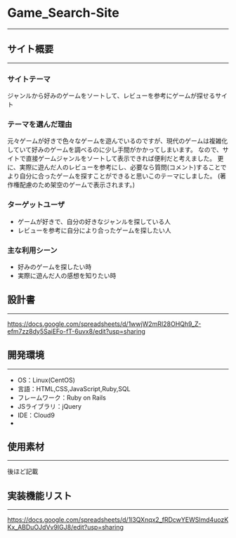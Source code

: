# Game_Search-Site
--------------------------------
## サイト概要
--------------------------------
### サイトテーマ
ジャンルから好みのゲームをソートして、レビューを参考にゲームが探せるサイト

### テーマを選んだ理由
元々ゲームが好きで色々なゲームを遊んでいるのですが、現代のゲームは複雑化していて好みのゲームを調べるのに少し手間がかかってしまいます。
なので、サイトで直接ゲームジャンルをソートして表示できれば便利だと考えました。
更に、実際に遊んだ人のレビューを参考にし、必要なら質問(コメント)することでより自分に合ったゲームを探すことができると思いこのテーマにしました。
(著作権配慮のため架空のゲームで表示されます。)

### ターゲットユーザ
- ゲームが好きで、自分の好きなジャンルを探している人
- レビューを参考に自分により合ったゲームを探したい人

### 主な利用シーン
- 好みのゲームを探したい時
- 実際に遊んだ人の感想を知りたい時

## 設計書
-------------------------------
https://docs.google.com/spreadsheets/d/1wwjW2mRI28OHQh9_Z-efm7zz8dy5SaiEFo-fT-6uvx8/edit?usp=sharing

## 開発環境
-------------------------------
- OS：Linux(CentOS)
- 言語：HTML,CSS,JavaScript,Ruby,SQL
- フレームワーク：Ruby on Rails
- JSライブラリ：jQuery
- IDE：Cloud9
-
## 使用素材
-------------------------------
後ほど記載

## 実装機能リスト
-------------------------------
https://docs.google.com/spreadsheets/d/1l3QXnqx2_fRDcwYEWSlmd4uozKKx_ABDuOJdVv9IGJ8/edit?usp=sharing